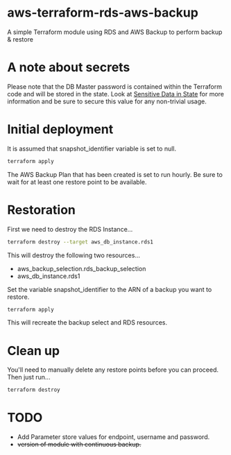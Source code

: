 # aws-terraform-rds-aws-backup
A simple Terraform module using RDS and AWS Backup to perform backup &amp; restore

# A note about secrets

Please note that the DB Master password is contained within the Terraform code and will be stored in the state. Look at [Sensitive Data in State](https://developer.hashicorp.com/terraform/language/state/sensitive-data) for more information and be sure to secure this value for any non-trivial usage.

# Initial deployment

It is assumed that snapshot_identifier variable is set to null.

```bash
terraform apply
```

The AWS Backup Plan that has been created is set to run hourly. Be sure to wait for at least one restore point to be available.

# Restoration

First we need to destroy the RDS Instance...

```bash
terraform destroy --target aws_db_instance.rds1
````

This will destroy the following two resources...

* aws_backup_selection.rds_backup_selection
* aws_db_instance.rds1

Set the variable snapshot_identifier to the ARN of a backup you want to restore.

```bash
terraform apply
```

This will recreate the backup select and RDS resources.

# Clean up

You'll need to manually delete any restore points before you can proceed. Then just run...

```bash
terraform destroy
```

# TODO

* Add Parameter store values for endpoint, username and password.
* ~~version of module with continuous backup.~~